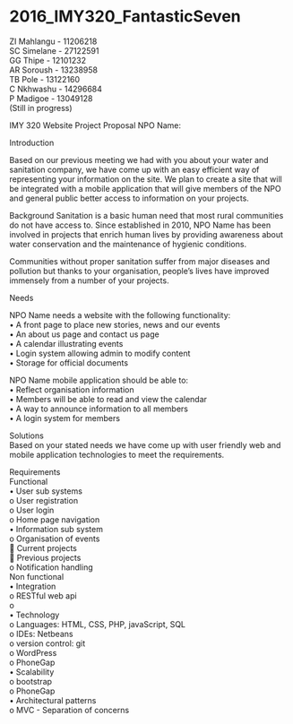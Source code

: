 # 2016_IMY320_FantasticSeven

ZI Mahlangu - 11206218 <br />
SC Simelane - 27122591 <br />
GG Thipe    - 12101232 <br />
AR Soroush  - 13238958 <br />
TB Pole     - 13122160 <br />
C Nkhwashu  - 14296684 <br />
P Madigoe   - 13049128 <br />
(Still in progress)

IMY 320 Website Project Proposal
NPO Name: 

Introduction

Based on our previous meeting we had with you about your water and sanitation company, we have come up with an easy efficient way of representing your information on the site. We plan to create a site that will be integrated with a mobile application that will give members of the NPO and general public better access to information on your projects. <br />

Background
Sanitation is a basic human need that most rural communities do not have access to. Since established in 2010, NPO Name has been involved in projects that enrich human lives by providing awareness about water conservation and the maintenance of hygienic conditions. <br />

Communities without proper sanitation suffer from major diseases and pollution but thanks to your organisation, people’s lives have improved immensely from a number of your projects.<br />

Needs<br />

NPO Name needs a website with the following functionality:<br />
  •	A front page to place new stories, news and our events<br />
  •	An about us page and contact us page<br />
  •	A calendar illustrating events<br />
  •	Login system allowing admin to modify content<br />
  •	Storage for official documents<br />
  
NPO Name mobile application should be able to:<br />
  •	Reflect organisation information<br />
  •	Members will be able to read and view the calendar<br />
  •	A way to announce information to all members<br />
  •	A login system for members<br />
  
Solutions<br />
Based on your stated needs we have come up with user friendly web and mobile application technologies to meet the requirements.<br />

Requirements<br />
Functional<br />
  •	User sub systems<br />
    o	User registration<br />
    o	User login<br />
    o	Home page navigation<br />
  •	Information sub system<br />
    o	Organisation of events<br />
   	Current projects<br />
   	Previous projects<br />
    o	Notification handling<br />
Non functional<br />
  •	Integration<br />
    o	RESTful web api<br />
    o	
  •	Technology<br />
    o	Languages: HTML, CSS, PHP, javaScript, SQL<br />
    o	IDEs: Netbeans<br />
    o	version control: git<br />
    o	WordPress<br />
    o	PhoneGap<br />
  •	Scalability<br />
    o	bootstrap<br />
    o	PhoneGap<br />
  •	Architectural patterns<br />
    o	MVC - Separation of concerns<br />
   





